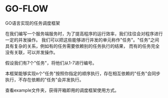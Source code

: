 # GO-FLOW
GO语言实现的任务调度框架

在我们编写一个服务端服务时，为了提高程序的运行效率，我们往往会对程序进行一定的并发操作。
我们可以把这些能够进行并发的单元称作"任务"。"任务"之间具有复杂的关系，例如有的任务需要依赖别的任务执行的结果，
而有的任务完全没有关联，可以并发操作。

假设我们有7个"任务"，将他们从1-7进行编号。

本框架能够实现n个"任务"按照你指定的顺序执行，存在相互依赖的"任务"会同步执行，不存在依赖的"任务"会并发执行。

查看example文件夹，获得开箱即用的调度框架使用方式。